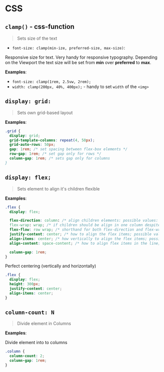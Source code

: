 # CSS

## `clamp()` - css-function

> Sets size of the text

- `font-size: clamp(min-ize, preferred-size, max-size)`:

Responsive size for text. Very handy for responsive typography. Depending on the Viewport the text size will be set from **min** over **preferred** to **max**.

**Examples**:

- `font-size: clamp(1rem, 2.5vw, 2rem);`
- `width: clamp(200px, 40%, 400px);` - handy to set `width` of the `<img>`

## `display: grid:`

> Sets own grid-based layout

**Examples**:

```css
.grid {
  display: grid;
  grid-template-columns: repeat(4, 50px);
  grid-auto-rows: 50px;
  gap: 1rem; /* set spacing between flex-box elements */
  row-gap: 1rem; /* set gap only for rows */
  column-gap: 1rem; /* sets gap only for columns
}
```

## `display: flex;`

> Sets element to align it's children flexible

**Examples**:

```css
.flex {
  display: flex;

  flex-direction: column: /* align children elements: possible values: column, column-reverse, row, row-reverse */
  flex-wrap: wrap; /* if children should be align in one column despite set size; possible values: wrap, nowrap */
  flex-flow: row wrap; /* shorthand for both flex-direction and flex-wrap */
  justify-content: center; /* how to align the flex items; possible values: center, flex-start, flex-end, space-around, space-between */
  align-items: center; /* how vertically to align the flex items; possible values: center, flex-start, flex-end, stretch, baseline */
  align-content: space-content; /* how to align flex items in the line; possible values: space-between, space-around, stretch, center, flex-start, flex-end */

  column-gap: 1rem;
}
```

Perfect centering (vertically and horizontally)

```css
.flex {
  display: flex;
  height: 300px;
  justify-content: center;
  align-items: center;
}
```

## `column-count: N`

> Divide element in Columns

**Examples**:

Divide element into to columns

```css
.column {
  column-count: 2;
  column-gap: 1rem;
}
```
